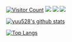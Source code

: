 [![Visitor Count](https://komarev.com/ghpvc/?username=yuu528&color=orange)](https://github.com/yuu528)
[![](https://img.shields.io/twitter/follow/you_yuu528?label=Twitter&style=flat&logo=twitter)](https://twitter.com/you_yuu528)
[![](https://img.shields.io/badge/Discord-yuu528%231286-blue?logo=discord)](https://discord.com)
[![](https://img.shields.io/website?down_color=red&down_message=%E2%9C%97&label=yuu-g.net&up_color=green&up_message=%E2%9C%93&url=https%3A%2F%2Fyuu-g.net)](https://yuu-g.net)

[![yuu528's github stats](https://github-readme-stats.vercel.app/api?username=yuu528&show_icons=true&theme=nightowl)](https://github.com/yuu528)

[![Top Langs](https://github-readme-stats.vercel.app/api/top-langs/?username=yuu528&theme=nightowl)](https://github.com/yuu528)
